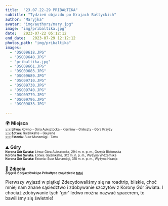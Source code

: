```yaml
---
title:  "23.07.22-29 PRIBAŁTIKA"
subtitle: "Tydzień objazdu po Krajach Bałtyckich"
author: "Maryjka"
avatar: "img/authors/mary.jpg"
image: "img/pribaltika.jpg"
date:   2023-07-22 05:12:12
end_date:   2023-07-29 12:12:12
photos_path: "img/pribaltika"
images:
  - "DSC09618.JPG"
  - "DSC09640.JPG"
  - "pribaltika.jpg"
  - "DSC09661.JPG"
  - "DSC09683.JPG"
  - "DSC09689.JPG"
  - "DSC09710.JPG"
  - "DSC09730.JPG"
  - "DSC09740.JPG"
  - "DSC09779.JPG"
  - "DSC09796.JPG"
  - "DSC09833.JPG"

---
```

🌍 **Miejsca**<br/>
<sub><sup>🇱🇹 **Litwa:** Kowno - Góra Auksztocka - Kierniów - Onikszty - Góra Krzyży</sup></sub><br/>
<sub><sup>🇱🇻 **Łotwa:** Gaizinkalns - Gaujiena</sup></sub><br/>
<sub><sup>🇪🇪 **Estonia:** Suur Munamägi - Tartu</sup></sub><br/>
<br/>
⛰️ **Góry**<br/>
<sub><sup>**Korona Gór Świata:** Litwa: Góra Auksztocka, 294 m. n. p. m., Grzęda Białoruska</sup></sub><br/>
<sub><sup>**Korona Gór Świata:** Łotwa: Gaizinkalns, 312 m. n. p. m., Wyżyna Widzemska </sup></sub><br/>
<sub><sup>**Korona Gór Świata:** Estonia: Suur Munamägi, 318 m. n. p. m., Wyżyna Haanja</sup></sub><br/>
<br/>
📸 **Zdjęcia**<br/>
<sub><sup>**Zdjęcia z objazdówki po Pribałtyce znajdziecie <a href="https://photos.app.goo.gl/ybdxnJ6MQfizMoeX7">tutaj</a>**</sup></sub>

Pierwszy wyjazd w piątkę! Zdecydowaliśmy się na roadtrip, bliskie, choć mniej nam znane sąsiedztwo i zdobywanie szczytów z Korony Gór Świata. I chociaż zdobywanie tych 'gór' ledwo można nazwać spacerem, to bawiliśmy się świetnie!

